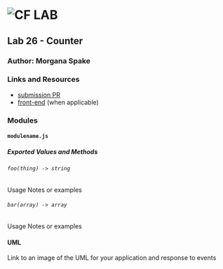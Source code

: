 ![CF](http://i.imgur.com/7v5ASc8.png) LAB
=================================================

## Lab 26 - Counter

### Author: Morgana Spake

### Links and Resources
* [submission PR](http://xyz.com)
* [front-end](http://xyz.com) (when applicable)

### Modules
#### `modulename.js`
##### Exported Values and Methods

###### `foo(thing) -> string`
Usage Notes or examples

###### `bar(array) -> array`
Usage Notes or examples

#### UML
Link to an image of the UML for your application and response to events